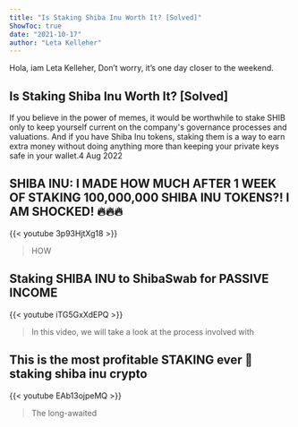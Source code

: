 ```yaml
---
title: "Is Staking Shiba Inu Worth It? [Solved]"
ShowToc: true 
date: "2021-10-17"
author: "Leta Kelleher" 
---
```


Hola, iam Leta Kelleher, Don’t worry, it’s one day closer to the weekend.
## Is Staking Shiba Inu Worth It? [Solved]
If you believe in the power of memes, it would be worthwhile to stake SHIB only to keep yourself current on the company's governance processes and valuations. And if you have Shiba Inu tokens, staking them is a way to earn extra money without doing anything more than keeping your private keys safe in your wallet.4 Aug 2022

## SHIBA INU: I MADE HOW MUCH AFTER 1 WEEK OF STAKING 100,000,000 SHIBA INU TOKENS?! I AM SHOCKED! 🔥🔥🔥
{{< youtube 3p93HjtXg18 >}}
>HOW 

## Staking SHIBA INU to ShibaSwab for PASSIVE INCOME
{{< youtube iTG5GxXdEPQ >}}
>In this video, we will take a look at the process involved with 

## This is the most profitable STAKING ever 🚀 staking shiba inu crypto
{{< youtube EAb13ojpeMQ >}}
>The long-awaited 

